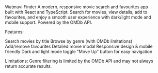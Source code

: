 #
Watmuvi Finder
A modern, responsive movie search and favourites app built with React and TypeScript.
Search for movies, view details, add to favourites, and enjoy a smooth user experience with dark/light mode and mobile support.
Powered by the OMDb API.

Features:

Search movies by title
Browse by genre (with OMDb limitations)
Add/remove favourites
Detailed movie modal
Responsive design & mobile friendly
Dark and light mode toggle
"Move Up" button for easy navigation

Limitations:
Genre filtering is limited by the OMDb API and may not always return accurate results.

